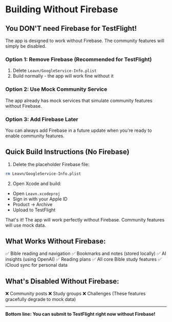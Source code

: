 # Building Without Firebase

## You DON'T need Firebase for TestFlight!

The app is designed to work without Firebase. The community features will simply be disabled.

### Option 1: Remove Firebase (Recommended for TestFlight)
1. Delete `Leavn/GoogleService-Info.plist`
2. Build normally - the app will work fine without it

### Option 2: Use Mock Community Service
The app already has mock services that simulate community features without Firebase.

### Option 3: Add Firebase Later
You can always add Firebase in a future update when you're ready to enable community features.

## Quick Build Instructions (No Firebase)

1. Delete the placeholder Firebase file:
```bash
rm Leavn/GoogleService-Info.plist
```

2. Open Xcode and build:
- Open `Leavn.xcodeproj`
- Sign in with your Apple ID
- Product → Archive
- Upload to TestFlight

That's it! The app will work perfectly without Firebase. Community features will use mock data.

## What Works Without Firebase:
✅ Bible reading and navigation
✅ Bookmarks and notes (stored locally)
✅ AI insights (using OpenAI)
✅ Reading plans
✅ All core Bible study features
✅ iCloud sync for personal data

## What's Disabled Without Firebase:
❌ Community posts
❌ Study groups
❌ Challenges
(These features gracefully degrade to mock data)

---

**Bottom line: You can submit to TestFlight right now without Firebase!**